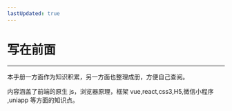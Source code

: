 ```yaml
---
lastUpdated: true
---
```


# 写在前面 <Badge type="tip" text="^1.0.0" />

---

本手册一方面作为知识积累，另一方面也整理成册，方便自己查阅。

内容涵盖了前端的原生 js，浏览器原理，框架 vue,react,css3,H5,微信小程序
,uniapp 等方面的知识点。
